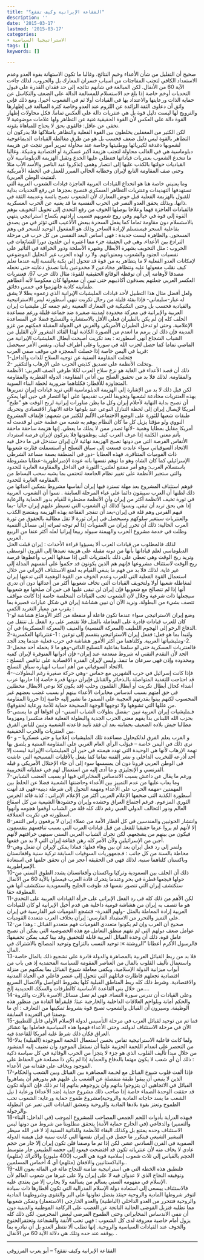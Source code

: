 ```yaml
---
title: "الفقاعة الإيرانية وكيف تفقع؟"
description: ''
date: '2015-03-17'
lastmod: '2015-03-17'
categories:
- الاستراتيجيا السياسية
tags: []
keywords: []

---
```





صحيح أن التقليل من شأن الأعداء وخيم النتائج. وغالبا ما تكون الاستهانة بقوة العدو وعدم الاستعداد الكافي لتجنب المفاجئات من أسباب خسران المعارك بل والحروب. لذلك جاءت الآية 60 من الأنفال. لكن المبالغة في شأنهم نتائجه إلى حد فقدان القدرة على قبول التحديات أوخم خاصة إذا بلغ حد الاستسلام للمسالمة الدالة على الضعف والتكاسل عن حماية الذات ورعايتها والاعتداد بها في القيادات أولا ثم في الشعوب أخيرا. ومع ذلك فإني واثق أن دعاوى الثقة الزائدة عن اللزوم عند العدو وخاصة كثرة المبالغة في إظهارها والترويج لها ليست دليل قوة بل هي عنتريات دالة على العكس تماما. فكل محاولات إظهار القوة دالة على العكس لأن القوة الحقيقية غنية عن التظاهر ولها علامات موضوعية لا تخفى عن عاقل: فالقوي بحق لا يحتاج للمباهاة بقوته.  
لكن الكثير من المغفلين يخلطون بين القوة الفعلية والتظاهر بامتلاكها فلا يدركون أن التظاهر بالقوة ليس دليل ضعف فحسب بل هو من طرق مغالطة القيادات الديماغوجية لشعوبها دغدغة لكبريائها ووطنيتها وخاصة عند محاولة تمرير أمور نتجت عن هزيمة دبلوماسية هي في الغالب محاولة لتجنب هزيمة أكبر عسكرية أو اقتصادية وشيكة. وغالبا ما تنخدع الشعوب بعنتريات قياداتها فتنطلي عليها الخدع وتقبل الهزيمة الدبلوماسية لأن القياديات حولتها بالكذب عليها إلى انتصار وهمي (تذكروا عبد الناصر والأسد الأب مثلا وحتى صف المقاومة التابع لإيران وخطابه الحالي المبرر للعمل في الخطة الأمريكية لتفتيت الوطن العربي).  
وما يعنيني خاصة هنا هو انخداع القيادات العربية العاجزة قيادات الشعوب العربية التي تستهدفها التهديدات وعنتريات التظاهر العسكري فتصبح بعجزها عن رفع التحديات بداية للقبول بالهزيمة الفعلية قبل خوض المعارك لأن الشعوب تصبح يائسة وعديمة الثقة في ذاتها. وبذلك يحقق العدو النصر في الحرب النفسية ما قد يغنيه عن الحرب العسكرية.  
فالقيادات العاجزة فهما وعلاجا يوصلها الخوف من رفع التحدي إلى تحويل التخويف بوهم القوة إلى قوة في خيالهم وفي روح شعوبهم فتصيب إرادتهم بكساح استراتيجي ينتهي بالاستسلام دون مقاومة تماما كما يفعل السحرة ببعض الألاعيب التي تؤثر في من يصدق بفاعلية السحر فيستسلم لإرادة الساحر وذلك هو المفعول الوحيد للسحر في وهم المسحور. والظاهرة ليست جديدة : فهي أساس البعد النفسي من كل حرب في مرحلة الترادع بين الأعداء. وهي في الحقيقة جزء مما اعتبره ابن خلدون دورا للشائعات في الحروب : مثل التخويف بشهرة الأبطال وشهرة الأسلحة ودور الخرافة في التأثير على نفسيات الجنود والشعوب ومعنوياتهم. ولا رد لهذه الحرب غير التحليل الموضوعي لإمكانات العدو الفعلية لا ما يتظاهر به من قوة قد تتحول إلى نكبة بالنسبة إليه عندما نعلم كيف نقلب مفعولها عليه ونتظاهر مخادعين لا مخدوعين بأننا نصدق دعايته حتى نحعله مصدقا لأوهامه إلى أن توقظه الوقائع الحقيقية للقوة: مثال ذلك حرب 67. فعنتريات العكسر العربي جعلتهم يصدقون أكاذيبهم حتى تبين أن مفعولها كان معكوسا لأنه أعطاهم طمأنينه كاذبة فانهزموا في خمس دقائق.  
ولعل أفضل مثال هذا التطبيل لأحد قيادات المليشيات الإيرانية الذي زعموه بطلا لا يشق له غبار-سليماني- فإذا بفئة قليلة من رجال تكريت تنهي أسطورته ليس الاستراتيجية والقيادية فحسب بل وحتى التكتيكية في المعارك المعينة رغم جمعه كل مليشيات إيران العربية والإيرانية في معركة محدودة لمدينة صغيرة ضد جماعة قليلة ورغم مساعدة الحلف كله إن لم يكن بالطيران فعلى الأقل بالاستشارة والتسليح فضلا عن المساعدة الإعلامية. وحتى لو تدخل الطيران الأمريكي والغربي في الجولة المقبلة فمكنهم من غزو المدينة فإن ذلك لن يرمم ما انعدم من الصورة الكاذبة لهذا القائد المغرور لأن القليل من الشباب الشجاع أنهى أسطورته : بعد تكريت أصبحت أبطال المليشيات الإيرانية من الماضي تماما كما حصل لحزب الله في سوريا وعلى أطراف لبنان. ونفس الأمر سيحصل قريبا في اليمن خاصة إذا حصلت المعجزة في موقف صفي العرب:  
1-فتخلت المقاومة السنية عن توجيه السلاح للذات والداخل  
2- وتخلت الأنظمة على تصديق كذبتي الحرب على الإرهاب والتكفير.  
ذلك أن قصد الأعداء في الغاية هو نزع سلاح العرب لكلا طرفي الصف العربي: الأنظمة والمقاومة. لذلك فلا بد من تحقيق الصلح بين أداتي المقاومة: الدولة القطرية والمقاومة المتجاوزة للأقطار: فكلتاهما ضرورية لخطة البناء السوية.  
لكن قبل ذلك لا بد من الإشارة إلى الهزيمة الدبلوماسية التي تريد قيادات إيران تمريرها بهذه العنتريات مخادعة لشعبها وتخويفا للعرب تقديمها على أنها انتصار في حين أنها يمكن أن تصبح بداية النهاية لأحلام إيران وكل ما يظن مناورات إيرانية لربح الوقت هو “طبخ” أمريكا لإيصال إيران إلى لحظة التنازل النوعي عند بلوغها حافة الانهيار الاقتصادي وتحريك طبقات شعبها للثورة على الوضع الاجتماعي الأليم للكثير من شعبهم: فإيقاف المشروع النووي ولو مؤقتا يزيل كل ما كان النظام يوهم به شعبه من عظمة حتى لو قدمت له أمريكا مقابل بعطايا وهمية -لأنها تصدر ممن لا يملك ما يعطي. إنها هزيمة ساحقة ماحقة بأتم معنى الكلمة إذا عرف العرب كيف يوظفونها فلا يتركون لإيران فرصة استرداد الأنفاس الفرصة التي من دونها تصبح الهزيمة نهائية لأن إيران ستدخل في ما دخل فيه الاتحاد السوفياتي سواء عاندت فسعت إلى سباق التسلح أو استسملت فثارت شعوبها ذات القوميات المتنافرة. فهذه العطايا -دور في المنطقة بصفة مساعد الشرطي الإسرائيلي كما كان الشاه وهو ما توهم نفسها بانه عودة الإمبراطورية-عطايا مشروطة باستسلام العرب: وهو أمر ممتنع لعلتين: الثورة في الداخل والمقاومة العابرة للحدود والتي ستجبر الأنظمة على تغيير نظام الجامعة لتحتمي بما يشبه سحب البساط من المقاومة العابرة للحدود.  
فوهم استئناف المشروع بعد مهلة تسترد فيها إيران أنفاسها مشروط بتمكين أعدائها من ذلك لظنها أن العرب سيبقون دائما على غباء المرحلة السابقة . نسوا أن الشعوب العربية في ثورة تخيف الأنظمة أكثر من إيران وأن الأنظمة مضطرة للقيام بدور الحماية والرعاية إذا هي بحق تريد أن تبقى. ونسوا كذلك أن الشعوب التي تسيطر عليهم إيران حاليا -بما فيهم الفرس وهم قلة في إيران-بعد أن تنفجر الفقاعة بهذه الهزيمة ويفتضح الكذب والعنتريات سيتغير سلوكهم وسيحصل في إيران ثورة لا تقل مطالبة بالحقوق من ثورة العرب الحالية: ذلك أن تحرر إيران من العقوبات إذا لم توجه ثمراته إلى مسائل التنمية وظلت في خدمة مشروع الحرب والهيمنة سيولد ربيعا إيرانيا لعله أكثر عنفا من الربيع العربي.  
لذلك فالمطلوب من قيادات العرب ألا يسيؤوا قراءة الأحداث : إيران قبلت الحل الدبلوماسي لعلم قياداتها بأنها من دونه مقبلة على هزيمة تعيدها إلى القرون الوسطى وتريد ربح الوقت وهي تغطي على ذلك بالعنتريات التي إذا صدقها العرب وأعطوها فرصة ربح الوقت لاستئناف مشروعها فإنهم هم الذين يكونون قد حكموا على أنفسهم المذلة إلى غير غاية. لذلك فلا بد من فهم ما ينبغي القيام به لمنع الاستئناف الإيراني من خلال استعمال القوة الفعلية التي للعرب وعدم الخوف من القوة الوهمية التي تدعيها إيران لمغاطلة شعبها أولا ولتخويف القيادات التي تخاف شعوبها أكثر من أعدائها دون أن تدري أنها إذا لم تتصالح مع شعوبها فإن إيران لن تبقى عليها في حين أن صلحها مع شعوبها سيجعلها ذات شرعية وجلال لأن الشعوب تحب القيادات المخلصة خاصة إذا كانت مواقف تتصف بشيء من البطولة. ونريد الآن أن نبين هشاشة إيران في شكل عبارات قصيرة بما يقرب من معيار التغريد الكمي :  
1-وضع إيران الاستراتيجي سواء عندما تكون فاعلة أو منفعلة من أكثر الأوضاع هشاشة لو كان للعرب قيادات قادرة على المعاملة بالمثل فلا تقتصر على رد الفعل بل تنتقل من الدفاع الرخو إلى الهجوم اللطيف (المعركة النفسية) والعنيف (المعركة العسكرية) في آن.  
2-ولنبدأ بما هو فعل: ففعل إيران الاستراتيجي ينقسم إلى نوعين : 1-عنترياتها العكسرية 2-ومليشياتها العربية. وكلتاهما من أكثر الأمور هشاشة في حرب فعلية عندما يجد الجد.  
3-فالعنتريات العسكرية حتى لو سلمنا بفاعلية التسليح الذاتي-وهو ما لا يحمله أحد محمل الجد لأن التقدم التقني له شروط منعدمة عند إيران- فإن أدواتها المتوفرة لإيران كمية ومحدودة وإذن فهي سرعان ما تنفذ. وليس لإيران القدرة الاقصادية على تنافس التسلح : الاتحاد السوفياتي من أهم اسباب انهياره سباق التسلح.  
4-فإذا كانت إسرائيل في حرب الشهرين مع حماس -وهي حركة صغيرة رغم البطولات-قد احتاجت للتغذية المتواصلة بالـذخائر والقنابل فإيران دونها قدرة خاصة إذا حاربها عرب أشداء كحال أبطال تكريت أو أبطال القلمون وحلب (قد يكون كلا نوعي الابطال مخطئين في حق أمتهم بسبب اندساس مخابرات الأعداء بينهم أو بسبب غضب بعضهم غير المحسوب لكنهم بينوا بقدرتهم العجيبة على الصمود ما نشير إليه خاصة إذا حررنا المقاومة من عللها التي تشوهها ولا توجهها الوجهة الصحيحة حماية للأمة ورعاية لحقوقها).  
5-فـمليشيات إيران العربية تبين -بفضل بطولات الشباب السني- أن اقواها أي ما يسمى بحزب الله اللبناني بدأ يفهم معنى الحرب الجدية والبطولة الفعلية فعاد منكسرا ومهزوما مطالبا جيش بلاده الضعيف بحمايته بعد أن فقد تأييد قاعدته الشعبية وتبين للناس الفرق بين العنتريات والحرب الحقيقية.  
6- و الغرب يعلم الفرق لذلكيحاول مساعدة تلك المليشيات إعلاميا و حتى عسكريا – و نرى ذلك في اليمن خاصة – فيؤلب الرأي العام الغربي على المقاومة السنية و يلصق بها تهمة الإرهاب لأنها هي الوحيدة التي تهدد هيمنته في حين أن الميليشيات الإيرانية ليست إلا أحد أذرعه للتخريب الداخلي و نشر القتنة تماما كما يفعل بالأقليات المسيحية التي عاشت في الوطن العربي قرونا دون أن يمسسها سوء إلى أن جاء الإحتلال الأمريكي و قبله الفرنسي و الإنجليزي و ما أدى إليه من استعمال لهم في عملياته التخريبية.  
7-ورغم ما يقال عن داعش بسبب الاندساس المخابراتي فيها أو بسبب الغضب الشبابي وما يعاب عليها من عدم التمييز بين الأعداء وحاضنتها الشعبية فضلا عن الخلط بين المهمتين -مهمة الحرب على الأعداء ومهمة التحول إلى شرطة دينية-فهي قد أنهت أسطورة الكذبة التي ضخمها الإعلام العربي أكثر من الإعلام الإيراني : كذبة قائد الحرس الثوري المزعوم. فرغم اجتماع العراق وحشده وإيران وحشودها الشيعية من كل اصقاع العالم ودور التحالف الدولي الغبي رغم ذلك كله قلة من الشباب أوقفوا هجومه وأنهوا أسطورته في تكريت العملاقة.  
8-وانتشار الحوثيين والمندسين في كل أقطار الأمة من عملاء إيران لا يرفعون رأس التنمر إلا لأنهم لم يروا عزما حقيقيا للفعل من قبل قيادات العرب التي بسبب تنافسهم ينقسمون فيكون من بينهم من يشجعهم. لكن تحرك الشباب العربي السني سينهي خرافتهم لأنهم أجبن من الإسرائيلين ولأن الأمر كله رهن فقاعة إيران التي لا بد من فقعها.  
9-ولنمر إلى رد فعل ايران بعد أن بين وهاء فعلها: فماذا يمكن لإيران أن تفعل وهي محاطة بالسنة من كل جانب : فـجمهوريات السوفيات السابقة تركية سنية وافغانستان وباكستان كلتاهما سنية. لذلك فهي في الحقيقة أعجز من أن تحقق حلمها في استعادة الإمبراطورية.  
10-ذلك أن الحلف بين السعودية وتركيا وباكستان وأفغانسنان يشدد الطوق السني من حولها فيجعها قطرة في بحر وعندما يتحرك قادة العرب فيعملوا بالآية 60 من الأنفال ستكتشف إيران التي تتصور نفسها قد طوقت الخليج والسعويدية ستكتشف أنها هي المطوقة حقا.  
11-لكن الأهم من ذلك كله في رد الفعل الإيراني على جرأة القيادات العربية على التحدي هو ما تتصف به إيران من هشاشة قومية داخلية هي قدم أخيل الإيرانية لو كان للقيادات العربية إرادة المعاملة بالمثل -ولهم القدرة- فتشجع القوميات غير الفارسية في إيران على التميز والتحرر من الاستبداد الفارسي: إيران بخلاف العرب متعددة القوميات.  
12-صحيح أن العرب وإن لم يكونوا متعددي القوميات فهم متعددو القبائل : وهذا من عوامل ضعف دولهم التي لم تفهم منطق التعامل مع هذه الخصوصية التي يمكن أن تصبح عامل قوة. ذلك أن وحدة القبائل العربية قابلة للتحقيق وقد بينا كيف يمكن تحقيقها: فالرسول الأكرم أعطانا “الروشتة »: توحيد النسب بالتزاوج وتوحيد المصالح بالاشتراك في المال.  
13-فلا بد من ربط القبائل العربية بالمصاهرة والدولة قادرة على تشجيع ذلك بالمال خاصة واستعمال تأليف القلوب بالمال من العناصر المقومة للسياسة المحمدية إذ هي باب من أبواب ميزانية الدولة الإسلامية. ويكفي معاملة شيوخ القبائل بما يمكنهم من منزلة اقتصادية تجعلهم قاطارت قبائلهم التي تتحول إلى عنصر فاعلي في الحياة المدنية والاقتصادية. وشرط ذلك كله ربط المناطق القبلية كلها بشروط التواصل والاتصال السريع من خلال بنى القاعدة الأساسية كالطرقات والسكك الحديدية إلخ….  
14-وعلى القيادات أن تدرس سورة النساء. فهي لم تصل مسائل الاسرة بالإرث والثروة والحكم أمانة وبلواحم العلاقات الداخلية والخارجية عبثا: فليقرأها القادة من منظور هذه الوظيفة. وسيرون أن القبائل والشعوب تصبح قوة بشروط تمكينها من التعارف : أي ما وصفنا في التغريدة السابقة.  
15-فما تم من توحيد لقبائل العرب في مرحلة التأسيس لدولة الإسلام الأولى قابل للتطبيق الآن في مرحلة الاستئناف لدولته. وحتى الأعداء فهموا هذه السياسية فعاملوا بها عشائر العراق فكان ذلك شرط غلبة أمريكا للقاعدة فيه.  
16-ولما كانت فاعلية الاستراتيجية تقاس بحسن استعمال اللحمة الموجودة (القبلية) بدلا من التحصر على انعدام اللحمة الحزبية علينا أن نستغل الموجود وأن نضيف إليه المنشود من خلال مبدأ تأليف القلوب الذي هو جزء لا يتجزأ من الحرب الوقائية في كل سياسة ذكية : ذلك أن أي شعب لا يكون مهتما بالدفاع والحماية إذا لم يكن ذا مصلحة في الحفاظ على الموجود ويخاف على فقدانه من الأعداء.  
17-فإذا ألفت قلوب شيوخ القبائل مع لحـمة المضاهرة بين القبائل وبين الشعب والحكام الذين لا ينبغي أن يبقوا طبقة منفصلة عن الشعب بل عليهم هم بدورهم أن يصاهروا القبائل في الاتجاهين أن يتزوجوا بناتهم وأن يزوجوهم بناتهم إذا تم ذلك فإن الدولة تكون قد حققت الوحدة الصماء خاصة إذا صاحب ذلك مشروع حماية (ضد الأعداء) ورعاية ( نيل الشعب ما يسد حاجاته المادية والروحية)مشروع طموح حماية ورعاية: الشعوب تحب الطموح وتعتز بقوة بلادها المادية والروحية وتعشق القيادات التي تعبر عن البطولة والرجولة.  
18-فبهذه الدراية بأدوات اللحم الجمعي المصاحب للمشروع الموجب (في الداخل: البناء والتعمير) والدفاعي (في الخارج حماية الأمة) يتحقق مطلوبنا من شروط من دونها ليس الاستئناف وحده يمتنع بل وكذلك البقاء للأنظمة وللذاتية السنية إذ لا قدر الله سيطر التبشير الشيعي فيتكرر ما حصل في إيران نفسها التي كانت سنية قبل هيمنة الدولة الصفوية في القرن السادس عشر. لكن إذا تم ما وصفنا فلن تكون إيران إلا جار من حجم عادي لا يخاف منه لأن عنترياته تكون قد افتضحت فيعود إلى حجمه الطبيعي جار متوسط الحجم بالقياس إلى ثلاث شعوب إسلامية قوية هي العرب (400 مليون) والأتراك (مثلهم) والباكستانيين والافغان (مثلهم) أي 4 أخماس المسلمين..  
19-فلنطبق هذه الخطة التي هي استراتيجية ضامنة للنجاح مائة في المائة بعون الله وتوفيقه النجاح الذي لا عدوان فيه لا على إيران ولا على غيرها من شعوب العالم لأن الإسلام في مفهومه السني يسالم من يسالمه ولا يحارب إلا من يعتدي عليه.  
فالاستئناف ييسعى إلى استعادة دولة الإسلام الفدرالية التي تكون أقطارها ذات سيادة لتوفر شروطها المادية والروحية حينئذ بفضل تعاونها على البر والتقوى وشروطهما المادية والروحية فتتحرر من العدو الداخلي (الباطنية) والعدو الخارجي (الاستعمار) وتمكن شعوبها مما تطلبه فتزيل الفوضى الحالية الناتجة عن الغضب على الركامة الموطنية والدينية دون أن ننفي الاندساس المخابراتي وحتى الطموح المرضي لبعض المجرمين. لكن ذلك كله يزول أمام خاصية معروفة لدى كل الشعوب : فهي تحب الأنفة والشجاعة وتحتقرالخنوع والخوف عند القيادات السياسية والروحية. إنها تطلب ألا ننتظر العدو بل أن نبادره بما يوقفه عند حده وتلك هي دلالة الآية 60 من الأنفال. .

---

الفقاعة الإيرانية وكيف تفقع؟ – أبو يعرب المرزوقي

###